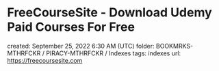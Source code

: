 # FreeCourseSite - Download Udemy Paid Courses For Free

created: September 25, 2022 6:30 AM (UTC)
folder: BOOKMRKS-MTHRFCKR / PIRACY-MTHRFCKR / Indexes
tags: indexes
url: https://freecoursesite.com